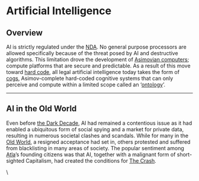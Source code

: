 # Artificial Intelligence

## Overview

AI is strictly regulated under the [NDA](../../nations/gata/politics/new-dawn-accords.md). No general purpose processors are allowed specifically because of the threat posed by AI and destructive algorithms. This limitation drove the development of [Asimovian computers](asimovian-architecture.md); compute platforms that are secure and predictable. As a result of this move toward [hard code](hard-code.md), all legal artificial intelligence today takes the form of [cogs](cogs.md), Asimov-complete hard-coded cognitive systems that can only perceive and compute within a limited scope called an ‘[ontology](asimovian-architecture.md#ontology-design)’.

***

## **AI in the Old World**

Even before [the Dark Decade](../history/the-dark-decade.md), AI had remained a contentious issue as it had enabled a ubiquitous form of social spying and a market for private data, resulting in numerous societal clashes and scandals. While for many in the [Old World](../history/the-old-world.md), a resigned acceptance had set in, others protested and suffered from blacklisting in many areas of society. The popular sentiment among [Atla](../../nations/gata/key-locations/atla.md)’s founding citizens was that AI, together with a malignant form of short-sighted Capitalism, had created the conditions for [The Crash](../history/the-crash.md).

\
